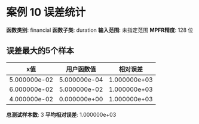 # 案例 10 误差统计

**函数类别**: financial
**函数子类**: duration
**输入范围**: 未指定范围
**MPFR精度**: 128 位

## 误差最大的5个样本

| x值 | 用户函数值 | 相对误差 |
|-----|-----------|----------|
| 5.000000e-02 | 5.000000e-04 | 1.000000e+03 |
| 6.000000e-02 | 5.000000e-02 | 1.000000e+03 |
| 4.000000e-02 | 0.000000e+00 | 1.000000e+03 |

**总测试样本数**: 3
**平均相对误差**: 1.000000e+03
